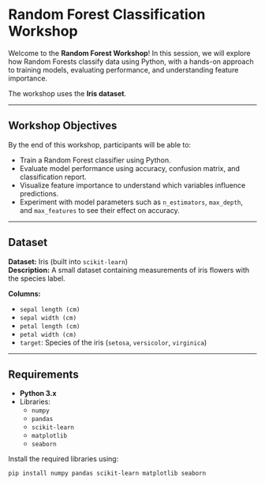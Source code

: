 # Random Forest Classification Workshop

Welcome to the **Random Forest Workshop**! In this session, we will explore how Random Forests classify data using Python, with a hands-on approach to training models, evaluating performance, and understanding feature importance.

The workshop uses the **Iris dataset**.

---

## Workshop Objectives
By the end of this workshop, participants will be able to:

- Train a Random Forest classifier using Python.  
- Evaluate model performance using accuracy, confusion matrix, and classification report.  
- Visualize feature importance to understand which variables influence predictions.  
- Experiment with model parameters such as `n_estimators`, `max_depth`, and `max_features` to see their effect on accuracy.

---

## Dataset
**Dataset:** Iris (built into `scikit-learn`)  
**Description:** A small dataset containing measurements of iris flowers with the species label.  

**Columns:**  
- `sepal length (cm)`  
- `sepal width (cm)`  
- `petal length (cm)`  
- `petal width (cm)`  
- `target`: Species of the iris (`setosa`, `versicolor`, `virginica`)

---

## Requirements
- **Python 3.x**  
- Libraries:
  - `numpy`
  - `pandas`
  - `scikit-learn`
  - `matplotlib`
  - `seaborn`

Install the required libraries using:

```bash
pip install numpy pandas scikit-learn matplotlib seaborn
